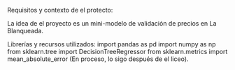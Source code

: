   Requisitos y contexto de el protecto:

  La idea de el proyecto es un mini-modelo de validación de precios en La Blanqueada.

  Librerías y recursos utilizados:
  import pandas as pd
  import numpy as np
  from sklearn.tree import DecisionTreeRegressor
  from sklearn.metrics import mean_absolute_error
  (En proceso, lo sigo después de el liceo).

